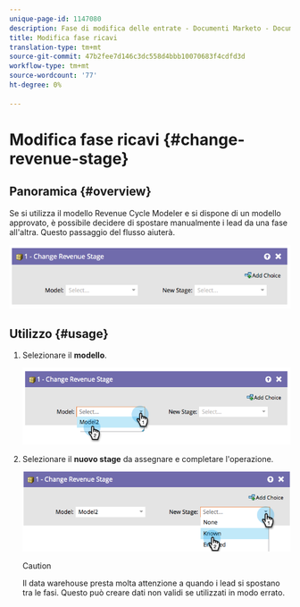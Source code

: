 ```yaml
---
unique-page-id: 1147080
description: Fase di modifica delle entrate - Documenti Marketo - Documentazione del prodotto
title: Modifica fase ricavi
translation-type: tm+mt
source-git-commit: 47b2fee7d146c3dc558d4bbb10070683f4cdfd3d
workflow-type: tm+mt
source-wordcount: '77'
ht-degree: 0%

---
```



# Modifica fase ricavi {#change-revenue-stage}

## Panoramica {#overview}

Se si utilizza il modello Revenue Cycle Modeler e si dispone di un modello approvato, è possibile decidere di spostare manualmente i lead da una fase all&#39;altra. Questo passaggio del flusso aiuterà.

![](assets/image2014-9-22-17-3a4-3a59.png)

## Utilizzo {#usage}

1. Selezionare il **modello**.

   ![](assets/image2014-9-22-17-3a5-3a4.png)

1. Selezionare il **nuovo stage** da assegnare e completare l&#39;operazione.

   ![](assets/image2014-9-22-17-5-8.png)

   >[!CAUTION]
   >
   >Il data warehouse presta molta attenzione a quando i lead si spostano tra le fasi. Questo può creare dati non validi se utilizzati in modo errato.

